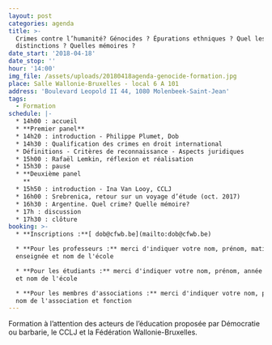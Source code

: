 ```yaml
---
layout: post
categories: agenda
title: >-
  Crimes contre l’humanité? Génocides ? Épurations ethniques ? Quel les
  distinctions ? Quelles mémoires ?
date_start: '2018-04-18'
date_stop: ''
hour: '14:00'
img_file: /assets/uploads/20180418agenda-genocide-formation.jpg
place: Salle Wallonie-Bruxelles - local 6 A 101
address: 'Boulevard Leopold II 44, 1080 Molenbeek-Saint-Jean'
tags:
  - Formation
schedule: |-
  * 14h00 : accueil
  * **Premier panel**
  * 14h20 : introduction - Philippe Plumet, Dob
  * 14h30 : Qualification des crimes en droit international
  * Définitions - Critères de reconnaissance - Aspects juridiques
  * 15h00 : Rafaël Lemkin, réflexion et réalisation
  * 15h30 : pause
  * **Deuxième panel
    **
  * 15h50 : introduction - Ina Van Looy, CCLJ
  * 16h00 : Srebrenica, retour sur un voyage d’étude (oct. 2017)
  * 16h30 : Argentine. Quel crime? Quelle mémoire?
  * 17h : discussion
  * 17h30 : clôture
booking: >-
  * **Inscriptions :**[ dob@cfwb.be](mailto:dob@cfwb.be)

  * **Pour les professeurs :** merci d'indiquer votre nom, prénom, matière
  enseignée et nom de l'école

  * **Pour les étudiants :** merci d'indiquer votre nom, prénom, année d'étude
  et nom de l'école

  * **Pour les membres d'associations :** merci d'indiquer votre nom, prénom,
  nom de l'association et fonction
---
```

Formation à l’attention des acteurs de l’éducation proposée par Démocratie ou barbarie, le CCLJ et la Fédération Wallonie-Bruxelles.
